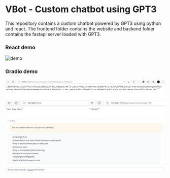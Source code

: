 # VBot - Custom chatbot using GPT3

This repository contains a custom chatbot powered by GPT3 using python and react. 
The frontend folder contains the website and backend folder contains the fastapi server loaded with GPT3.

### React demo
![demo](demos/demo2.gif)

### Gradio demo
![screenshot1](demos/output1.png)
![screenshot2](demos/output2.png)
![screenshot3](demos/output3.png)



